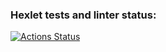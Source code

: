 ### Hexlet tests and linter status:
[![Actions Status](https://github.com/XannyH/frontend-project-44/workflows/hexlet-check/badge.svg)](https://github.com/XannyH/frontend-project-44/actions)